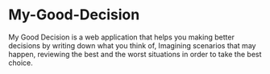 # My-Good-Decision
My Good Decision is a web application that helps you making better decisions by writing down what you think of, Imagining scenarios that may happen, reviewing the best and the worst situations in order to take the best choice. 
